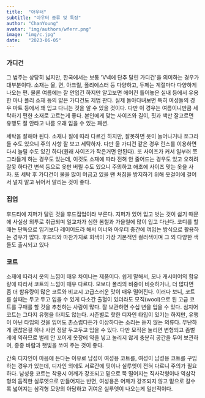```yaml
---
title:  "아우터"
subtitle: "아우터 종류 및 특징"
author: "ChanYoung"
avatar: "img/authors/wferr.png"
image: "img/c.jpg"
date:   "2023-06-05"
---
```


###  

### 가디건
그 범주는 상당히 넓지만, 한국에서는 보통 'V넥에 단추 달린 가디건'을 의미하는 경우가 대부분이다. 소재는 울, 면, 아크릴, 폴리에스터 등 다양하고, 두께는 계절마다 다양하게 나오는 편. 물론 여름에는 잘 안입긴 하지만 알고보면 에어컨 틀어놓은 실내 등에서 유용한 마나 폴리 소재 등의 얇은 가디건도 제법 판다. 실제 돌아다녀보면 특히 여성들의 경우 마트 등에서 꽤 입고 다니는 것을 알 수 있을 것이다. 다만 이 경우는 여름이니만큼 세탁하기 편한 소재로 고르는게 좋다. 본인에게 맞는 사이즈와 길이, 핏과 색만 잘고르면 유행도 잘 안타고 나름 오래 입을 수 있는 패션.

세탁을 잘해야 된다. 소재나 질에 따라 다르긴 하지만, 잘못하면 옷이 늘어나거나 쪼그라들 수도 있으니 주의 사항 잘 보고 세탁하자. 다만 울 가디건 같은 경우 린스를 이용하면 다시 늘릴 수도 있긴 하다(원래 사이즈가 작은거면 안된다). 또 사이즈가 커서 일부러 쪼그라들게 하는 경우도 있는데, 이것도 소재에 따라 전혀 안 줄어드는 경우도 있고 오히려 잘못 하다간 변색 등으로 옷만 버릴 수도 있으니 주의하고 애초에 사이즈 맞는 옷을 사자. 또 세탁 후 가디건이 물을 많이 머금고 있을 땐 처짐을 방지하기 위해 옷걸이에 걸어서 널지 말고 뉘어서 말리는 것이 좋다.

### 집업
후드티에 지퍼가 달린 것을 후드집업이라 부른다.
지퍼가 있어 입고 벗는 것이 쉽기 때문에 사실상 외투로 취급되며 일교차가 심한 봄철과 가을철에 많이 입고 다닌다.
코디를 할 때는 단독으로 입기보다 레이어드라 해서 이너와 아우터 중간에 껴입는 방식으로 활용하는 경우가 많다.
후드티와 마찬가지로 회색이 가장 기본적인 컬러색이며 그 외 다양한 색들도 출시되고 있다

### 코트
소재에 따라서 옷의 느낌이 매우 차이나는 제품이다. 쉽게 말해서, 모나 캐시미어의 함유량에 따라서 코트의 느낌이 매우 다르다. 모보다 폴리의 비중이 비슷하거나, 더 많다면 좀 더 함유량이 많은 코트와 비교시 고급스러운 맛이 매우 떨어진다. 이러다 보니, 코트를 살때는 두고 두고 입을 수 있게 다소간 출혈이 있더라도 모직(wool)으로 된 고급 코트를 구매를 할 것을 추천하는 사람이 많다. 잘 보관하면 수십 년을 입을 수 있다. 심지어 코트는 그다지 유행을 타지도 않는다. 시즌별로 핫한 디자인 타입이 있기는 하지만, 유행이 아닌 타입의 것을 입어도 촌스럽다든가 이상하다는 소리는 듣지 않는 의류다. 무난하게 괜찮은걸 하나 사면 정말 두고두고 입을 수 있다. 다만 모직은 눌리면 변형되고 좀벌레에 약하므로 벌레 안 꼬이게 옷장에 약을 넣고 눌리지 않게 충분히 공간을 두어 보관하며, 종종 바람과 햇빛을 쏘여 주는 것이 좋다.

간혹 디자인이 마음에 든다는 이유로 남성이 여성용 코트를, 여성이 남성용 코트를 구입하는 경우가 있는데, 디자인 외에도 서로간에 핏이나 실루엣이 전혀 다르니 주의가 필요하다. 남성용 코트는 착용시 어깨가 강조되고 밑으로 뚝 떨어지는 직사각형이나 역삼각형의 듬직한 실루엣으로 만들어지는 반면, 여성용은 어깨가 강조되지 않고 밑으로 갈수록 넓어지는 삼각형 모양의 아담하고 귀여운 실루엣이 나오는게 일반적이다.